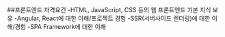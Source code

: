 ##프론트엔드
자격요건
-HTML, JavaScript, CSS 등의 웹 프론트엔드 기본 지식 보유
-Angular, React에 대한 이해/프로젝트 경험
-SSR(서버사이드 렌더링)에 대한 이해/경험
-SPA Framework에 대한 이해
